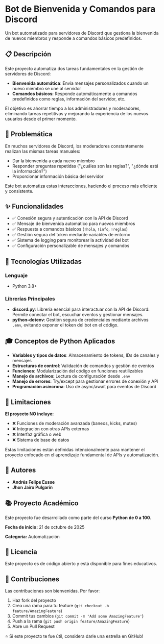 # Bot de Bienvenida y Comandos para Discord

Un bot automatizado para servidores de Discord que gestiona la bienvenida de nuevos miembros y responde a comandos básicos predefinidos.

## 📋 Descripción

Este proyecto automatiza dos tareas fundamentales en la gestión de servidores de Discord:
- **Bienvenida automática**: Envía mensajes personalizados cuando un nuevo miembro se une al servidor
- **Comandos básicos**: Responde automáticamente a comandos predefinidos como reglas, información del servidor, etc.

El objetivo es ahorrar tiempo a los administradores y moderadores, eliminando tareas repetitivas y mejorando la experiencia de los nuevos usuarios desde el primer momento.

## 🎯 Problemática

En muchos servidores de Discord, los moderadores constantemente realizan las mismas tareas manuales:
- Dar la bienvenida a cada nuevo miembro
- Responder preguntas repetidas ("¿cuáles son las reglas?", "¿dónde está la información?")
- Proporcionar información básica del servidor

Este bot automatiza estas interacciones, haciendo el proceso más eficiente y consistente.

## ✨ Funcionalidades

- ✅ Conexión segura y autenticación con la API de Discord
- ✅ Mensaje de bienvenida automático para nuevos miembros
- ✅ Respuesta a comandos básicos (`!hola`, `!info`, `!reglas`)
- ✅ Gestión segura del token mediante variables de entorno
- ✅ Sistema de logging para monitorear la actividad del bot
- ✅ Configuración personalizable de mensajes y comandos

## 🚀 Tecnologías Utilizadas

### Lenguaje
- Python 3.8+

### Librerías Principales

- **discord.py**: Librería esencial para interactuar con la API de Discord. Permite conectar el bot, escuchar eventos y gestionar mensajes.
- **python-dotenv**: Gestión segura de credenciales mediante archivos `.env`, evitando exponer el token del bot en el código.

## 🎓 Conceptos de Python Aplicados

- **Variables y tipos de datos**: Almacenamiento de tokens, IDs de canales y mensajes
- **Estructuras de control**: Validación de comandos y gestión de eventos
- **Funciones**: Modularización del código en funciones reutilizables
- **Manejo de archivos**: Lectura de configuración desde `.env`
- **Manejo de errores**: Try/except para gestionar errores de conexión y API
- **Programación asíncrona**: Uso de async/await para eventos de Discord

## 🚧 Limitaciones

**El proyecto NO incluye:**
- ❌ Funciones de moderación avanzada (baneos, kicks, mutes)
- ❌ Integración con otras APIs externas
- ❌ Interfaz gráfica o web
- ❌ Sistema de base de datos

Estas limitaciones están definidas intencionalmente para mantener el proyecto enfocado en el aprendizaje fundamental de APIs y automatización.

## 👥 Autores

- **Andrés Felipe Eusse**
- **Jhon Jairo Pulgarín**

## 📚 Proyecto Académico

Este proyecto fue desarrollado como parte del curso **Python de 0 a 100**.

**Fecha de inicio:** 21 de octubre de 2025

**Categoría:** Automatización

## 📝 Licencia

Este proyecto es de código abierto y está disponible para fines educativos.

## 🤝 Contribuciones

Las contribuciones son bienvenidas. Por favor:
1. Haz fork del proyecto
2. Crea una rama para tu feature (`git checkout -b feature/AmazingFeature`)
3. Commit tus cambios (`git commit -m 'Add some AmazingFeature'`)
4. Push a la rama (`git push origin feature/AmazingFeature`)
5. Abre un Pull Request


⭐ Si este proyecto te fue útil, considera darle una estrella en GitHub!
